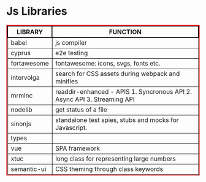 Js Libraries
===

<style>
table{
    border-collapse: collapse;
    border-spacing: 0;
    border:2px solid #ff0000;
}

th{
    border:2px solid #000000;
}

td{
    border:1px solid #000000;
}
</style>

| LIBRARY     | FUNCTION                                                                       |
|-------------|--------------------------------------------------------------------------------|
| babel       | js compiler                                                                    |
| cyprus      | e2e testing                                                                    |
| fortawesome | fontawesome: icons, svgs, fonts etc.                                           |
| intervolga  | search for CSS assets during webpack and minifies                              |
| mrmlnc      | <fork> readdir-enhanced - APIS 1. Syncronous API 2. Async API 3. Streaming API |
| nodelib     | get status of a file                                                           |
| sinonjs     | standalone test spies, stubs and mocks for Javascript.                         |
| types       |                                                                                |
| vue         | SPA framework                                                                  |
| xtuc        | long class for representing large numbers                                      |
| semantic-ui | CSS theming through class keywords                                             |